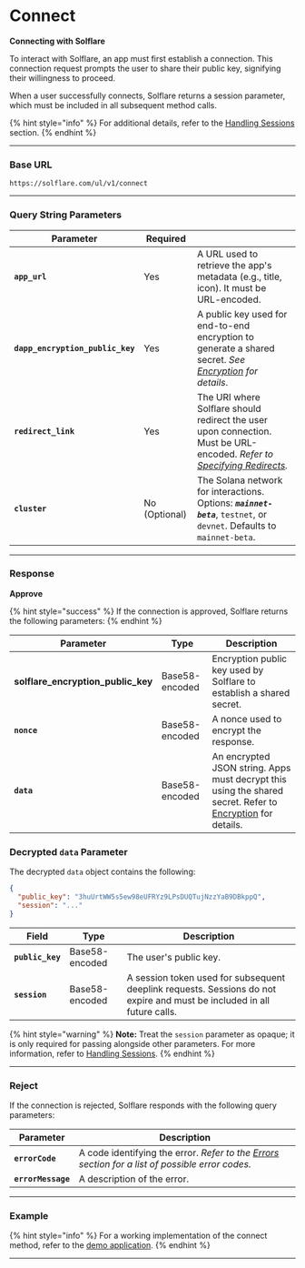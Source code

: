 # Connect

**Connecting with Solflare**

To interact with Solflare, an app must first establish a connection. This connection request prompts the user to share their public key, signifying their willingness to proceed.

When a user successfully connects, Solflare returns a session parameter, which must be included in all subsequent method calls.&#x20;

{% hint style="info" %}
For additional details, refer to the [Handling Sessions](https://chatgpt.com/c/679da458-d818-8013-89ea-60bc8e83a640) section.
{% endhint %}

***

### **Base URL**

```plaintext
https://solflare.com/ul/v1/connect
```

***

### **Query String Parameters**

| Parameter                        | Required      |                                                                                                                                                                                          |
| -------------------------------- | ------------- | ---------------------------------------------------------------------------------------------------------------------------------------------------------------------------------------- |
| **`app_url`**                    | Yes           | A URL used to retrieve the app's metadata (e.g., title, icon). It must be URL-encoded.                                                                                                   |
| **`dapp_encryption_public_key`** | Yes           | A public key used for end-to-end encryption to generate a shared secret. _See_ [_Encryption_](https://chatgpt.com/c/679da458-d818-8013-89ea-60bc8e83a640) _for details_.                 |
| **`redirect_link`**              | Yes           | The URI where Solflare should redirect the user upon connection. Must be URL-encoded. _Refer to_ [_Specifying Redirects_](https://chatgpt.com/c/679da458-d818-8013-89ea-60bc8e83a640)_._ |
| **`cluster`**                    | No (Optional) | The Solana network for interactions. Options: _**`mainnet-beta`**_, `testnet`, or `devnet`. Defaults to `mainnet-beta`.                                                                  |

***

### **Response**

**Approve**

{% hint style="success" %}
If the connection is approved, Solflare returns the following parameters:
{% endhint %}

| Parameter                             | Type           | Description                                                                                                                                                              |
| ------------------------------------- | -------------- | ------------------------------------------------------------------------------------------------------------------------------------------------------------------------ |
| **solflare\_encryption\_public\_key** | Base58-encoded | Encryption public key used by Solflare to establish a shared secret.                                                                                                     |
| **`nonce`**                           | Base58-encoded | A nonce used to encrypt the response.                                                                                                                                    |
| **`data`**                            | Base58-encoded | An encrypted JSON string. Apps must decrypt this using the shared secret. Refer to [Encryption](https://chatgpt.com/c/679da458-d818-8013-89ea-60bc8e83a640) for details. |

### **Decrypted `data` Parameter**

The decrypted `data` object contains the following:

```json
{
  "public_key": "3huUrtWW5s5ew98eUFRYz9LPsDUQTujNzzYaB9DBkppQ",
  "session": "..."
}
```

| Field            | Type           | Description                                                                                                             |
| ---------------- | -------------- | ----------------------------------------------------------------------------------------------------------------------- |
| **`public_key`** | Base58-encoded | The user's public key.                                                                                                  |
| **`session`**    | Base58-encoded | A session token used for subsequent deeplink requests. Sessions do not expire and must be included in all future calls. |

{% hint style="warning" %}
**Note:** Treat the `session` parameter as opaque; it is only required for passing alongside other parameters. For more information, refer to [Handling Sessions](https://chatgpt.com/c/679da458-d818-8013-89ea-60bc8e83a640).
{% endhint %}

***

### **Reject**

If the connection is rejected, Solflare responds with the following query parameters:

| **Parameter**      | **Description**                                                                                                                                                   |
| ------------------ | ----------------------------------------------------------------------------------------------------------------------------------------------------------------- |
| **`errorCode`**    | A code identifying the error. _Refer to the_ [_Errors_](https://chatgpt.com/c/679da458-d818-8013-89ea-60bc8e83a640) _section for a list of possible error codes._ |
| **`errorMessage`** | A description of the error.                                                                                                                                       |

***

### **Example**

{% hint style="info" %}
For a working implementation of the connect method, refer to the [demo application](https://chatgpt.com/c/679da458-d818-8013-89ea-60bc8e83a640).
{% endhint %}



***
